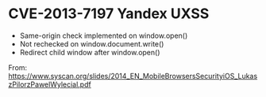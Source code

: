 # CVE-2013-7197 Yandex UXSS

* Same-origin check implemented on window.open()
* Not rechecked on window.document.write()
* Redirect child window after window.open()

From: https://www.syscan.org/slides/2014_EN_MobileBrowsersSecurityiOS_LukaszPilorzPawelWylecial.pdf
